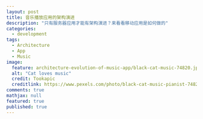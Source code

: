 ```yaml
---
layout: post
title: 音乐播放应用的架构演进
description: "只有服务器应用才能有架构演进？来看看移动应用是如何做的"
categories:
  - development
tags:
  - Architecture
  - App
  - Music
image:
  feature: architecture-evolution-of-music-app/black-cat-music-74820.jpg
  alt: "Cat loves music"
  credit: Tookapic
  creditlink: https://www.pexels.com/photo/black-cat-music-pianist-74820/
comments: true
mathjax: null
featured: true
published: true
---
```




<!-- more -->


